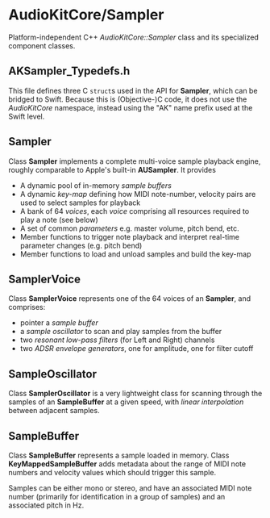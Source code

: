 # AudioKitCore/Sampler

Platform-independent C++ *AudioKitCore::Sampler* class and its specialized component classes.

## AKSampler_Typedefs.h
This file defines three C ``struct``s used in the API for **Sampler**, which can be bridged to Swift. Because this is (Objective-)C code, it does not use the *AudioKitCore* namespace, instead using the "AK" name prefix used at the Swift level.

## Sampler
Class **Sampler** implements a complete multi-voice sample playback engine, roughly comparable to Apple's built-in **AUSampler**. It provides

* A dynamic pool of in-memory *sample buffers*
* A dynamic *key-map* defining how MIDI note-number, velocity pairs are used to select samples for playback
* A bank of 64 *voices*, each *voice* comprising all resources required to play a note (see below)
* A set of common *parameters* e.g. master volume, pitch bend, etc.
* Member functions to trigger note playback and interpret real-time parameter changes (e.g. pitch bend)
* Member functions to load and unload samples and build the key-map

## SamplerVoice
Class **SamplerVoice** represents one of the 64 voices of an **Sampler**, and comprises:

* pointer a *sample buffer*
* a *sample oscillator* to scan and play samples from the buffer
* two *resonant low-pass filters* (for Left and Right) channels
* two *ADSR envelope generators*, one for amplitude, one for filter cutoff

## SampleOscillator
Class **SamplerOscillator** is a very lightweight class for scanning through the samples of an **SampleBuffer** at a given speed, with *linear interpolation* between adjacent samples.

## SampleBuffer
Class **SampleBuffer** represents a sample loaded in memory. Class **KeyMappedSampleBuffer** adds metadata about the range of MIDI note numbers and velocity values which should trigger this sample.

Samples can be either mono or stereo, and have an associated MIDI note number (primarily for identification in a group of samples) and an associated pitch in Hz.
